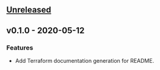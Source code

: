 <a name="unreleased"></a>
## [Unreleased]


<a name="v0.1.0"></a>
## v0.1.0 - 2020-05-12
### Features
- Add Terraform documentation generation for README.


[Unreleased]: /compare/v0.1.0...HEAD
